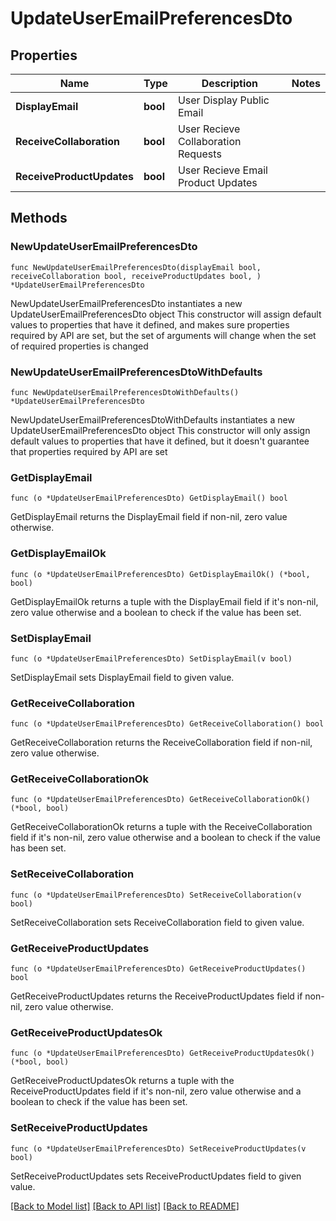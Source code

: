# UpdateUserEmailPreferencesDto

## Properties

Name | Type | Description | Notes
------------ | ------------- | ------------- | -------------
**DisplayEmail** | **bool** | User Display Public Email | 
**ReceiveCollaboration** | **bool** | User Recieve Collaboration Requests | 
**ReceiveProductUpdates** | **bool** | User Recieve Email Product Updates | 

## Methods

### NewUpdateUserEmailPreferencesDto

`func NewUpdateUserEmailPreferencesDto(displayEmail bool, receiveCollaboration bool, receiveProductUpdates bool, ) *UpdateUserEmailPreferencesDto`

NewUpdateUserEmailPreferencesDto instantiates a new UpdateUserEmailPreferencesDto object
This constructor will assign default values to properties that have it defined,
and makes sure properties required by API are set, but the set of arguments
will change when the set of required properties is changed

### NewUpdateUserEmailPreferencesDtoWithDefaults

`func NewUpdateUserEmailPreferencesDtoWithDefaults() *UpdateUserEmailPreferencesDto`

NewUpdateUserEmailPreferencesDtoWithDefaults instantiates a new UpdateUserEmailPreferencesDto object
This constructor will only assign default values to properties that have it defined,
but it doesn't guarantee that properties required by API are set

### GetDisplayEmail

`func (o *UpdateUserEmailPreferencesDto) GetDisplayEmail() bool`

GetDisplayEmail returns the DisplayEmail field if non-nil, zero value otherwise.

### GetDisplayEmailOk

`func (o *UpdateUserEmailPreferencesDto) GetDisplayEmailOk() (*bool, bool)`

GetDisplayEmailOk returns a tuple with the DisplayEmail field if it's non-nil, zero value otherwise
and a boolean to check if the value has been set.

### SetDisplayEmail

`func (o *UpdateUserEmailPreferencesDto) SetDisplayEmail(v bool)`

SetDisplayEmail sets DisplayEmail field to given value.


### GetReceiveCollaboration

`func (o *UpdateUserEmailPreferencesDto) GetReceiveCollaboration() bool`

GetReceiveCollaboration returns the ReceiveCollaboration field if non-nil, zero value otherwise.

### GetReceiveCollaborationOk

`func (o *UpdateUserEmailPreferencesDto) GetReceiveCollaborationOk() (*bool, bool)`

GetReceiveCollaborationOk returns a tuple with the ReceiveCollaboration field if it's non-nil, zero value otherwise
and a boolean to check if the value has been set.

### SetReceiveCollaboration

`func (o *UpdateUserEmailPreferencesDto) SetReceiveCollaboration(v bool)`

SetReceiveCollaboration sets ReceiveCollaboration field to given value.


### GetReceiveProductUpdates

`func (o *UpdateUserEmailPreferencesDto) GetReceiveProductUpdates() bool`

GetReceiveProductUpdates returns the ReceiveProductUpdates field if non-nil, zero value otherwise.

### GetReceiveProductUpdatesOk

`func (o *UpdateUserEmailPreferencesDto) GetReceiveProductUpdatesOk() (*bool, bool)`

GetReceiveProductUpdatesOk returns a tuple with the ReceiveProductUpdates field if it's non-nil, zero value otherwise
and a boolean to check if the value has been set.

### SetReceiveProductUpdates

`func (o *UpdateUserEmailPreferencesDto) SetReceiveProductUpdates(v bool)`

SetReceiveProductUpdates sets ReceiveProductUpdates field to given value.



[[Back to Model list]](../README.md#documentation-for-models) [[Back to API list]](../README.md#documentation-for-api-endpoints) [[Back to README]](../README.md)


